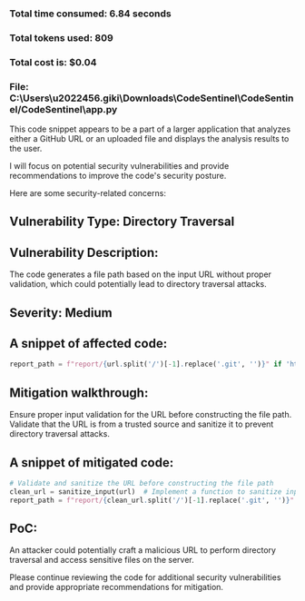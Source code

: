 ### Total time consumed: 6.84 seconds
### Total tokens used: 809
### Total cost is: $0.04
### File: C:\Users\u2022456.giki\Downloads\CodeSentinel\CodeSentinel/CodeSentinel\app.py
This code snippet appears to be a part of a larger application that analyzes either a GitHub URL or an uploaded file and displays the analysis results to the user. 

I will focus on potential security vulnerabilities and provide recommendations to improve the code's security posture.

Here are some security-related concerns:

## Vulnerability Type: Directory Traversal
## Vulnerability Description:
The code generates a file path based on the input URL without proper validation, which could potentially lead to directory traversal attacks.
## Severity: Medium
## A snippet of affected code:
```python
report_path = f"report/{url.split('/')[-1].replace('.git', '')}" if 'http' in url else f"report/{os.path.basename(url)}"
```
## Mitigation walkthrough:
Ensure proper input validation for the URL before constructing the file path. Validate that the URL is from a trusted source and sanitize it to prevent directory traversal attacks.
## A snippet of mitigated code:
```python
# Validate and sanitize the URL before constructing the file path
clean_url = sanitize_input(url)  # Implement a function to sanitize input
report_path = f"report/{clean_url.split('/')[-1].replace('.git', '')}" if 'http' in clean_url else f"report/{os.path.basename(clean_url)}"
```
## PoC:
An attacker could potentially craft a malicious URL to perform directory traversal and access sensitive files on the server.

Please continue reviewing the code for additional security vulnerabilities and provide appropriate recommendations for mitigation.



